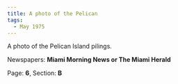 ```yaml
---  
title: A photo of the Pelican  
tags:  
  - May 1975  
---  
```

  
A photo of the Pelican Island pilings.  
  
Newspapers: **Miami Morning News or The Miami Herald**  
  
Page: **6**, Section: **B** 
